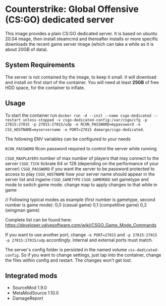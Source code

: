 # Counterstrike: Global Offensive (CS:GO) dedicated server
This image provides a plain CS:GO dedicated server.
It is based on ubuntu 20.04 image, then install steamcmd and thereafter installs or more specific downloads the recent game server image (which can take a while as it is about 20GB of data).

## System Requirements
The server is not contained by the image, to keep it small.
It will download and install on first start of the container.
You will need at least **25GB** of free HDD space, for the container to inflate.

## Usage
To start the container run `docker run -d --init --name csgo-dedicated --restart unless-stopped -v csgo-dedicated-config:/var/csgo/cfg -p 27015:27015 -p 27015:27015/udp -e RCON_PASSWORD=mypassword -e CSS_HOSTNAME=myservername -e PORT=27015 damarge/csgo-dedicated`.

The following ENV variables can be configured to your needs

`RCON_PASSWORD` Rcon password required to control the server while running

`CSGO_MAXPLAYERS` number of max number of players that may connect to the server
`CSGO_TICK` tickrate 64 or 128 (depending on the performance of your server)
`CSGO_PASSWORD` if you want the server to be password protected to access to play
`CSGO_HOSTNAME` how your server name should appear in the server list and ingame
`CSGO_GAMETYPE` 
`CSGO_GAMEMODE` set gametype and mode to switch game mode. change map to apply changes to that while in game

// Following typical modes as example (first number is gametype, second number is game mode):
0,0 (casual game)
0,1 (competitive game)
0,2 (wingman game)

Complete list can be found here:
https://developer.valvesoftware.com/wiki/CSGO_Game_Mode_Commands


If you want to use another port, change `-e PORT=27015` and `-p 27015:27015 -p 27015:27015/udp` accordingly.
Internal and external ports must match.

The server's config folder is persisted in the named volume `css-dedicated-config`.
So if you want to change settings, just tap into the container, change the files within config and restart.
The changes won't get lost.

## Integrated mods
* SourceMod 1.9.0
* MetaModSource 1.10.0
* DamageReport
